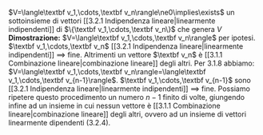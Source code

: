 $V=\langle\textbf v_1,\cdots,\textbf v_n\rangle\ne0\implies\exists$ un sottoinsieme di vettori [[3.2.1 Indipendenza lineare|linearmente indipendenti]] di $\{\textbf v_1,\cdots,\textbf v_n\}$ che genera $V$
**Dimostrazione:**
$V=\langle\textbf v_1,\cdots,\textbf v_n\rangle$ per ipotesi. $\textbf v_1,\cdots,\textbf v_n$ [[3.2.1 Indipendenza lineare|linearmente indipendenti]] $\implies$ fine. Altrimenti un vettore $\textbf v_n$ è [[3.1.1 Combinazione lineare|combinazione lineare]] degli altri. Per $3.1.8$ abbiamo: $V=\langle\textbf v_1,\cdots,\textbf v_n\rangle=\langle\textbf v_1,\cdots,\textbf v_{n-1}\rangle$. $\textbf v_1,\cdots,\textbf v_{n-1}$ sono [[3.2.1 Indipendenza lineare|linearmente indipendenti]] $\implies$ fine. Possiamo ripetere questo procedimento un numero $n-1$ finito di volte, giungendo infine ad un insieme in cui nessun vettore è [[3.1.1 Combinazione lineare|combinazione lineare]] degli altri, ovvero ad un insieme di vettori linearmente dipendenti ($3.2.4$).